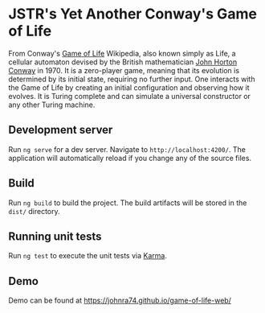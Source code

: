 # JSTR's Yet Another Conway's Game of Life

From Conway's [Game of Life](https://en.wikipedia.org/wiki/Conway%27s_Game_of_Life) Wikipedia, also known simply as Life, a cellular automaton devised by the British mathematician [John Horton Conway](https://en.wikipedia.org/wiki/John_Horton_Conway) in 1970. It is a zero-player game, meaning that its evolution is determined by its initial state, requiring no further input. One interacts with the Game of Life by creating an initial configuration and observing how it evolves. It is Turing complete and can simulate a universal constructor or any other Turing machine. 

## Development server

Run `ng serve` for a dev server. Navigate to `http://localhost:4200/`. The application will automatically reload if you change any of the source files.

## Build

Run `ng build` to build the project. The build artifacts will be stored in the `dist/` directory.

## Running unit tests

Run `ng test` to execute the unit tests via [Karma](https://karma-runner.github.io).

## Demo

Demo can be found at https://johnra74.github.io/game-of-life-web/